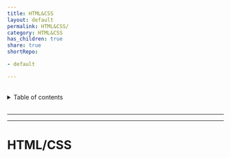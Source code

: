 ```yaml
---
title: HTML&CSS
layout: default
permalink: HTML&CSS/
category: HTML&CSS
has_children: true
share: true
shortRepo:

- default

---
```


<br/>

<details markdown="block">              
<summary>              
Table of contents              
</summary>              
{: .text-delta }              
1. TOC              
{:toc}              
</details>

<br/>

---

<link rel="modulepreload" href="/assets/js/imageLoader.js">
<script type="module" async src="/assets/js/imageLoader.js"></script>

---

# HTML/CSS

<div  data-key-as-header="true" data-img-loader="htmlImages.js" style="width: auto; height: auto;"></div>
<div data-key-as-header="true" data-img-loader="cssImages.js" style="width: auto; height: auto;"></div>